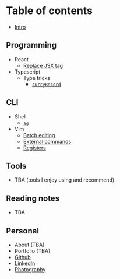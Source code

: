 # Table of contents

* [Intro](README.md)

## Programming

* React
  * [Replace JSX tag](programming/react/replace-jsx-tag.md)
* Typescript
  * Type tricks
    * [`curryRecord`](programming/typescript/type-tricks/curry-record.md)

## CLI

* Shell
  * [`ag`](cli/sh/ag.md)
* Vim
  * [Batch editing](cli/vim/batch-editing.md)
  * [External commands](cli/vim/external-commands.md)
  * [Registers](cli/vim/registers.md)

## Tools

* TBA (tools I enjoy using and recommend)

## Reading notes

* TBA

## Personal

* About (TBA)
* Portfolio (TBA)
* [Github](https://github.com/timhwang21)
* [LinkedIn](https://linkedin.com/in/timhwang21)
* [Photography](https://timhwang21.myportfolio.com)
